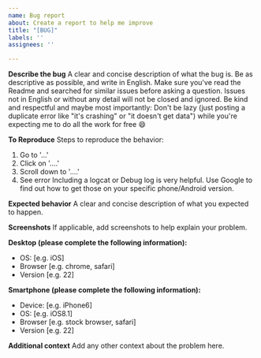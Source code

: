 ```yaml
---
name: Bug report
about: Create a report to help me improve
title: "[BUG]"
labels: ''
assignees: ''

---
```


**Describe the bug**
A clear and concise description of what the bug is.
Be as descriptive as possible, and write in English.
Make sure you've read the Readme and searched for similar issues before asking a question.
Issues not in English or without any detail will not be closed and ignored. 
Be kind and respectful and maybe most importantly: Don't be lazy (just posting a duplicate error like "it's crashing" or "it doesn't get data") while you're expecting me to do all the work for free 😄


**To Reproduce**
Steps to reproduce the behavior:
1. Go to '...'
2. Click on '....'
3. Scroll down to '....'
4. See error
Including a logcat or Debug log is very helpful. Use Google to find out how to get those on your specific phone/Android version.

**Expected behavior**
A clear and concise description of what you expected to happen.

**Screenshots**
If applicable, add screenshots to help explain your problem.

**Desktop (please complete the following information):**
 - OS: [e.g. iOS]
 - Browser [e.g. chrome, safari]
 - Version [e.g. 22]

**Smartphone (please complete the following information):**
 - Device: [e.g. iPhone6]
 - OS: [e.g. iOS8.1]
 - Browser [e.g. stock browser, safari]
 - Version [e.g. 22]

**Additional context**
Add any other context about the problem here.
